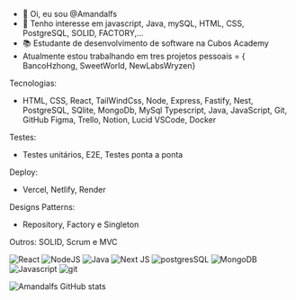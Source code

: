 - 👋 Oi, eu sou @Amandalfs
- 👀 Tenho interesse em javascript, Java, mySQL, HTML, CSS, PostgreSQL, SOLID, FACTORY,...
- 📚 Estudante de desenvolvimento de software na Cubos Academy
- Atualmente estou trabalhando em tres projetos pessoais = { BancoHzhong, SweetWorld, NewLabsWryzen} 

Tecnologias:
- HTML, CSS, React, TailWindCss, 
Node, Express, Fastify, Nest,
PostgreSQL, SQlite, MongoDb, MySql
Typescript, Java, JavaScript,
Git, GitHub
Figma, Trello, Notion, Lucid
VSCode, 
Docker

Testes: 
- Testes unitários, E2E, Testes ponta a ponta

Deploy: 
- Vercel, Netlify, Render

Designs Patterns: 
- Repository, Factory e Singleton

Outros: 
SOLID, Scrum e MVC

![React](https://img.shields.io/badge/react-%2320232a.svg?style=for-the-badge&logo=react&logoColor=%2361DAFB)
![NodeJS](https://img.shields.io/badge/node.js-6DA55F?style=for-the-badge&logo=node.js&logoColor=white)
![Java](https://img.shields.io/badge/java-%23ED8B00.svg?style=for-the-badge&logo=openjdk&logoColor=white)
![Next JS](https://img.shields.io/badge/Next-black?style=for-the-badge&logo=next.js&logoColor=white)
![postgresSQL](https://img.shields.io/badge/PostgreSQL-red?style=for-the-badge&logo=postgresql&logoColor=white)
![MongoDB](https://img.shields.io/badge/MongoDB-D8BFD8?style=for-the-badge&logo=mongodb&logoColor)
![Javascript](https://img.shields.io/badge/javascript-black?style=for-the-badge&logo=javascript&logoColor)
![git](https://img.shields.io/badge/git-purple?style=for-the-badge&logo=git&logoColor=white)

![Amandalfs GitHub stats](https://github-readme-stats.vercel.app/api?username=amandalfs&show_icons=true&theme=synthwave)


<!---
Amandalfs/Amandalfs is a ✨ special ✨ repository because its `README.md` (this file) appears on your GitHub profile.
You can click the Preview link to take a look at your changes.
--->
